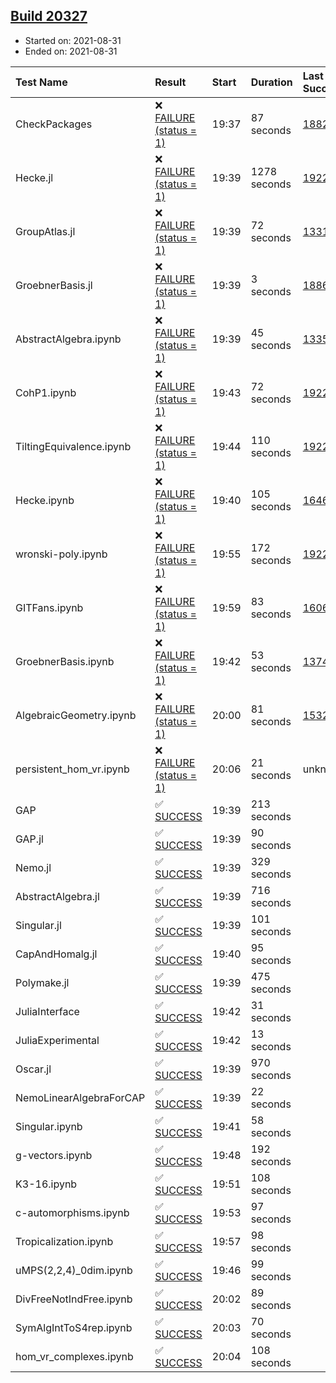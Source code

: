 ## [Build 20327](https://oscarci.mathematik.uni-kl.de/job/oscar/20327/)

* Started on: 2021-08-31
* Ended on: 2021-08-31

| Test Name    | Result | Start | Duration | Last Success | First Failure |
|:-------------|:-------|:------|:---------|:-------------|:--------------|
| CheckPackages | ❌ [FAILURE (status = 1)](https://oscarci.mathematik.uni-kl.de/job/oscar/20327/artifact/logs/build-20327/CheckPackages.log) | 19:37 | 87 seconds | [18822](https://oscarci.mathematik.uni-kl.de/job/oscar/18822/) | [18823](https://oscarci.mathematik.uni-kl.de/job/oscar/18823/) |
| Hecke.jl | ❌ [FAILURE (status = 1)](https://oscarci.mathematik.uni-kl.de/job/oscar/20327/artifact/logs/build-20327/Hecke.jl.log) | 19:39 | 1278 seconds | [19222](https://oscarci.mathematik.uni-kl.de/job/oscar/19222/) | [20152](https://oscarci.mathematik.uni-kl.de/job/oscar/20152/) |
| GroupAtlas.jl | ❌ [FAILURE (status = 1)](https://oscarci.mathematik.uni-kl.de/job/oscar/20327/artifact/logs/build-20327/GroupAtlas.jl.log) | 19:39 | 72 seconds | [13311](https://oscarci.mathematik.uni-kl.de/job/oscar/13311/) | [13312](https://oscarci.mathematik.uni-kl.de/job/oscar/13312/) |
| GroebnerBasis.jl | ❌ [FAILURE (status = 1)](https://oscarci.mathematik.uni-kl.de/job/oscar/20327/artifact/logs/build-20327/GroebnerBasis.jl.log) | 19:39 | 3 seconds | [18864](https://oscarci.mathematik.uni-kl.de/job/oscar/18864/) | [18865](https://oscarci.mathematik.uni-kl.de/job/oscar/18865/) |
| AbstractAlgebra.ipynb | ❌ [FAILURE (status = 1)](https://oscarci.mathematik.uni-kl.de/job/oscar/20327/artifact/logs/build-20327/AbstractAlgebra.ipynb.log) | 19:39 | 45 seconds | [13355](https://oscarci.mathematik.uni-kl.de/job/oscar/13355/) | [13356](https://oscarci.mathematik.uni-kl.de/job/oscar/13356/) |
| CohP1.ipynb | ❌ [FAILURE (status = 1)](https://oscarci.mathematik.uni-kl.de/job/oscar/20327/artifact/logs/build-20327/CohP1.ipynb.log) | 19:43 | 72 seconds | [19222](https://oscarci.mathematik.uni-kl.de/job/oscar/19222/) | [20152](https://oscarci.mathematik.uni-kl.de/job/oscar/20152/) |
| TiltingEquivalence.ipynb | ❌ [FAILURE (status = 1)](https://oscarci.mathematik.uni-kl.de/job/oscar/20327/artifact/logs/build-20327/TiltingEquivalence.ipynb.log) | 19:44 | 110 seconds | [19222](https://oscarci.mathematik.uni-kl.de/job/oscar/19222/) | [20152](https://oscarci.mathematik.uni-kl.de/job/oscar/20152/) |
| Hecke.ipynb | ❌ [FAILURE (status = 1)](https://oscarci.mathematik.uni-kl.de/job/oscar/20327/artifact/logs/build-20327/Hecke.ipynb.log) | 19:40 | 105 seconds | [16463](https://oscarci.mathematik.uni-kl.de/job/oscar/16463/) | [16464](https://oscarci.mathematik.uni-kl.de/job/oscar/16464/) |
| wronski-poly.ipynb | ❌ [FAILURE (status = 1)](https://oscarci.mathematik.uni-kl.de/job/oscar/20327/artifact/logs/build-20327/wronski-poly.ipynb.log) | 19:55 | 172 seconds | [19222](https://oscarci.mathematik.uni-kl.de/job/oscar/19222/) | [20152](https://oscarci.mathematik.uni-kl.de/job/oscar/20152/) |
| GITFans.ipynb | ❌ [FAILURE (status = 1)](https://oscarci.mathematik.uni-kl.de/job/oscar/20327/artifact/logs/build-20327/GITFans.ipynb.log) | 19:59 | 83 seconds | [16068](https://oscarci.mathematik.uni-kl.de/job/oscar/16068/) | [16069](https://oscarci.mathematik.uni-kl.de/job/oscar/16069/) |
| GroebnerBasis.ipynb | ❌ [FAILURE (status = 1)](https://oscarci.mathematik.uni-kl.de/job/oscar/20327/artifact/logs/build-20327/GroebnerBasis.ipynb.log) | 19:42 | 53 seconds | [13748](https://oscarci.mathematik.uni-kl.de/job/oscar/13748/) | [13749](https://oscarci.mathematik.uni-kl.de/job/oscar/13749/) |
| AlgebraicGeometry.ipynb | ❌ [FAILURE (status = 1)](https://oscarci.mathematik.uni-kl.de/job/oscar/20327/artifact/logs/build-20327/AlgebraicGeometry.ipynb.log) | 20:00 | 81 seconds | [15322](https://oscarci.mathematik.uni-kl.de/job/oscar/15322/) | [15323](https://oscarci.mathematik.uni-kl.de/job/oscar/15323/) |
| persistent_hom_vr.ipynb | ❌ [FAILURE (status = 1)](https://oscarci.mathematik.uni-kl.de/job/oscar/20327/artifact/logs/build-20327/persistent_hom_vr.ipynb.log) | 20:06 | 21 seconds | unknown | unknown |
| GAP | ✅ [SUCCESS](https://oscarci.mathematik.uni-kl.de/job/oscar/20327/artifact/logs/build-20327/GAP.log) | 19:39 | 213 seconds |  |  |
| GAP.jl | ✅ [SUCCESS](https://oscarci.mathematik.uni-kl.de/job/oscar/20327/artifact/logs/build-20327/GAP.jl.log) | 19:39 | 90 seconds |  |  |
| Nemo.jl | ✅ [SUCCESS](https://oscarci.mathematik.uni-kl.de/job/oscar/20327/artifact/logs/build-20327/Nemo.jl.log) | 19:39 | 329 seconds |  |  |
| AbstractAlgebra.jl | ✅ [SUCCESS](https://oscarci.mathematik.uni-kl.de/job/oscar/20327/artifact/logs/build-20327/AbstractAlgebra.jl.log) | 19:39 | 716 seconds |  |  |
| Singular.jl | ✅ [SUCCESS](https://oscarci.mathematik.uni-kl.de/job/oscar/20327/artifact/logs/build-20327/Singular.jl.log) | 19:39 | 101 seconds |  |  |
| CapAndHomalg.jl | ✅ [SUCCESS](https://oscarci.mathematik.uni-kl.de/job/oscar/20327/artifact/logs/build-20327/CapAndHomalg.jl.log) | 19:40 | 95 seconds |  |  |
| Polymake.jl | ✅ [SUCCESS](https://oscarci.mathematik.uni-kl.de/job/oscar/20327/artifact/logs/build-20327/Polymake.jl.log) | 19:39 | 475 seconds |  |  |
| JuliaInterface | ✅ [SUCCESS](https://oscarci.mathematik.uni-kl.de/job/oscar/20327/artifact/logs/build-20327/JuliaInterface.log) | 19:42 | 31 seconds |  |  |
| JuliaExperimental | ✅ [SUCCESS](https://oscarci.mathematik.uni-kl.de/job/oscar/20327/artifact/logs/build-20327/JuliaExperimental.log) | 19:42 | 13 seconds |  |  |
| Oscar.jl | ✅ [SUCCESS](https://oscarci.mathematik.uni-kl.de/job/oscar/20327/artifact/logs/build-20327/Oscar.jl.log) | 19:39 | 970 seconds |  |  |
| NemoLinearAlgebraForCAP | ✅ [SUCCESS](https://oscarci.mathematik.uni-kl.de/job/oscar/20327/artifact/logs/build-20327/NemoLinearAlgebraForCAP.log) | 19:39 | 22 seconds |  |  |
| Singular.ipynb | ✅ [SUCCESS](https://oscarci.mathematik.uni-kl.de/job/oscar/20327/artifact/logs/build-20327/Singular.ipynb.log) | 19:41 | 58 seconds |  |  |
| g-vectors.ipynb | ✅ [SUCCESS](https://oscarci.mathematik.uni-kl.de/job/oscar/20327/artifact/logs/build-20327/g-vectors.ipynb.log) | 19:48 | 192 seconds |  |  |
| K3-16.ipynb | ✅ [SUCCESS](https://oscarci.mathematik.uni-kl.de/job/oscar/20327/artifact/logs/build-20327/K3-16.ipynb.log) | 19:51 | 108 seconds |  |  |
| c-automorphisms.ipynb | ✅ [SUCCESS](https://oscarci.mathematik.uni-kl.de/job/oscar/20327/artifact/logs/build-20327/c-automorphisms.ipynb.log) | 19:53 | 97 seconds |  |  |
| Tropicalization.ipynb | ✅ [SUCCESS](https://oscarci.mathematik.uni-kl.de/job/oscar/20327/artifact/logs/build-20327/Tropicalization.ipynb.log) | 19:57 | 98 seconds |  |  |
| uMPS(2,2,4)_0dim.ipynb | ✅ [SUCCESS](https://oscarci.mathematik.uni-kl.de/job/oscar/20327/artifact/logs/build-20327/uMPS-2-2-4-_0dim.ipynb.log) | 19:46 | 99 seconds |  |  |
| DivFreeNotIndFree.ipynb | ✅ [SUCCESS](https://oscarci.mathematik.uni-kl.de/job/oscar/20327/artifact/logs/build-20327/DivFreeNotIndFree.ipynb.log) | 20:02 | 89 seconds |  |  |
| SymAlgIntToS4rep.ipynb | ✅ [SUCCESS](https://oscarci.mathematik.uni-kl.de/job/oscar/20327/artifact/logs/build-20327/SymAlgIntToS4rep.ipynb.log) | 20:03 | 70 seconds |  |  |
| hom_vr_complexes.ipynb | ✅ [SUCCESS](https://oscarci.mathematik.uni-kl.de/job/oscar/20327/artifact/logs/build-20327/hom_vr_complexes.ipynb.log) | 20:04 | 108 seconds |  |  |
